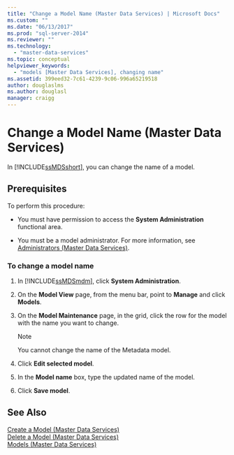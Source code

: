 ```yaml
---
title: "Change a Model Name (Master Data Services) | Microsoft Docs"
ms.custom: ""
ms.date: "06/13/2017"
ms.prod: "sql-server-2014"
ms.reviewer: ""
ms.technology: 
  - "master-data-services"
ms.topic: conceptual
helpviewer_keywords: 
  - "models [Master Data Services], changing name"
ms.assetid: 399eed32-7c61-4239-9c06-996a65219518
author: douglaslms
ms.author: douglasl
manager: craigg
---
```

# Change a Model Name (Master Data Services)
  In [!INCLUDE[ssMDSshort](../includes/ssmdsshort-md.md)], you can change the name of a model.  
  
## Prerequisites  
 To perform this procedure:  
  
-   You must have permission to access the **System Administration** functional area.  
  
-   You must be a model administrator. For more information, see [Administrators &#40;Master Data Services&#41;](administrators-master-data-services.md).  
  
### To change a model name  
  
1.  In [!INCLUDE[ssMDSmdm](../includes/ssmdsmdm-md.md)], click **System Administration**.  
  
2.  On the **Model View** page, from the menu bar, point to **Manage** and click **Models**.  
  
3.  On the **Model Maintenance** page, in the grid, click the row for the model with the name you want to change.  
  
    > [!NOTE]  
    >  You cannot change the name of the Metadata model.  
  
4.  Click **Edit selected model**.  
  
5.  In the **Model name** box, type the updated name of the model.  
  
6.  Click **Save model**.  
  
## See Also  
 [Create a Model &#40;Master Data Services&#41;](../../2014/master-data-services/create-a-model-master-data-services.md)   
 [Delete a Model &#40;Master Data Services&#41;](../../2014/master-data-services/delete-a-model-master-data-services.md)   
 [Models &#40;Master Data Services&#41;](../../2014/master-data-services/models-master-data-services.md)  
  
  
